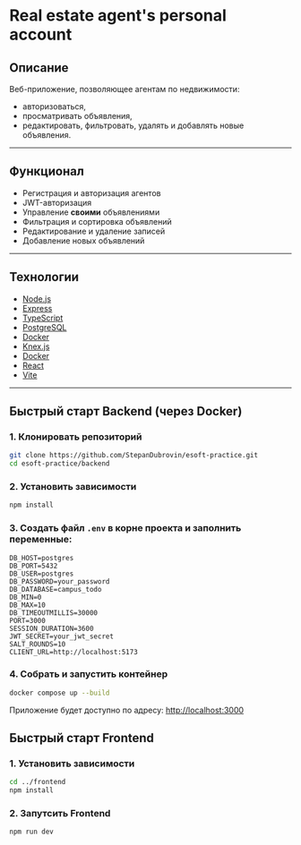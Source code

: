 # Real estate agent's personal account

## Описание

Веб-приложение, позволяющее агентам по недвижимости:
- авторизоваться,
- просматривать объявления,
- редактировать, фильтровать, удалять и добавлять новые объявления.

---

## Функционал

- Регистрация и авторизация агентов
- JWT-авторизация 
- Управление **своими** объявлениями
- Фильтрация и сортировка объявлений
- Редактирование и удаление записей
- Добавление новых объявлений

---

## Технологии

- [Node.js](https://nodejs.org/)
- [Express](https://expressjs.com/)
- [TypeScript](https://www.typescriptlang.org/)
- [PostgreSQL](https://www.postgresql.org/)
- [Docker](https://www.docker.com/)
- [Knex.js](https://knexjs.org/) 
- [Docker](https://www.docker.com/)
- [React](https://react.dev/) 
- [Vite](https://vitejs.dev/)

---

## Быстрый старт Backend (через Docker)

### 1. Клонировать репозиторий

```bash
git clone https://github.com/StepanDubrovin/esoft-practice.git
cd esoft-practice/backend
```

### 2. Установить зависимости

```bash
npm install
```

### 3. Создать файл `.env` в корне проекта и заполнить переменные:

```env
DB_HOST=postgres
DB_PORT=5432
DB_USER=postgres
DB_PASSWORD=your_password
DB_DATABASE=campus_todo
DB_MIN=0
DB_MAX=10
DB_TIMEOUTMILLIS=30000
PORT=3000
SESSION_DURATION=3600
JWT_SECRET=your_jwt_secret
SALT_ROUNDS=10
CLIENT_URL=http://localhost:5173
```

### 4. Собрать и запустить контейнер

```bash
docker compose up --build
```

Приложение будет доступно по адресу: [http://localhost:3000](http://localhost:3000)

## Быстрый старт Frontend 

### 1. Установить зависимости

```bash
cd ../frontend
npm install
```

### 2. Запутсить Frontend

```bash
npm run dev
```